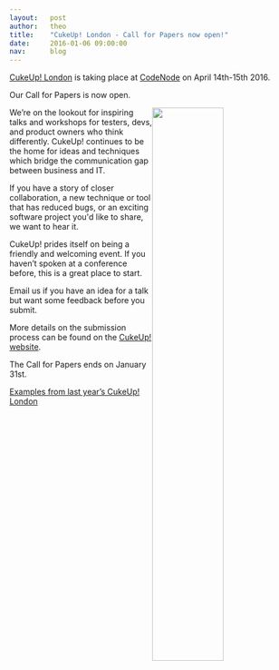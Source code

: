 ```yaml
---
layout:   post
author:   theo
title:    "CukeUp! London - Call for Papers now open!"
date:     2016-01-06 09:00:00
nav:      blog
---
```


[CukeUp! London](https://skillsmatter.com/conferences/7606-cukeup-2016) is taking place at [CodeNode](https://skillsmatter.com/conferences/7606-cukeup-2016) on April 14th-15th 2016.

Our Call for Papers is now open. 

<img src="https://cucumber.io/images/blog/cukeup-shot.jpg" style="float:right; width:50%">

We’re on the lookout for inspiring talks and workshops for testers, devs, and product owners who think differently. CukeUp! continues to be the home for ideas and techniques which bridge the communication gap between business and IT. 

If you have a story of closer collaboration, a new technique or tool that has reduced bugs, or an exciting software project you'd like to share, we want to hear it. 

CukeUp! prides itself on being a friendly and welcoming event. If you haven’t spoken at a conference before, this is a great place to start. 

Email us if you have an idea for a talk but want some feedback before you submit. 

More details on the submission process can be found on the [CukeUp! website](https://skillsmatter.com/conferences/7606-cukeup-2016#get_involved). 

The Call for Papers ends on January 31st. 

[Examples from last year’s CukeUp! London](https://skillsmatter.com/conferences/6332-cukeup-2015#program)
